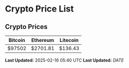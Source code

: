 # Crypto Price List

## Crypto Prices
| Bitcoin | Ethereum | Litecoin |
| ------- | -------- | -------- |
| $97502 | $2701.81 | $136.43 |
**Last Updated:** 2025-02-16 05:40 UTC
**Last Updated:** $DATE$
